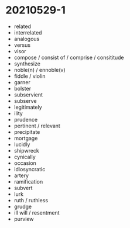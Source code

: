 # 20210529-1

- related
- interrelated
- analogous
- versus
- visor
- compose / consist of / comprise / consititude
- synthesize
- noble(n) / ennoble(v)
- fiddle / violin
- garner
- bolster
- subservient
- subserve
- legitimately
- ility
- prudence
- pertinent / relevant
- precipitate
- mortgage
- lucidly
- shipwreck
- cynically
- occasion
- idiosyncratic
- artery
- ramification
- subvert
- lurk
- ruth / ruthless
- grudge
- ill will / resentment
- purview
